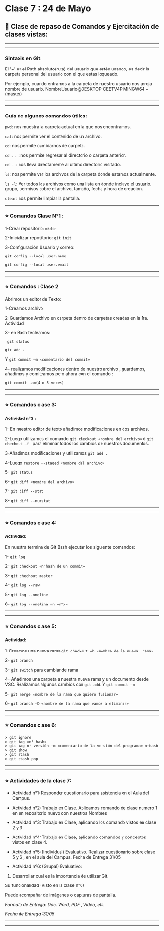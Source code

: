 # Clase 7 : 24 de Mayo

## :book: Clase de repaso de Comandos y Ejercitación de clases vistas:

---
---

### Sintaxis en Git:


El '~' es el Path absoluto(ruta) del usuario que estés usando, es decir la carpeta personal del usuario con el que estas loqueado.

Por ejemplo, cuando entramos a la carpeta de nuestro usuario nos arroja nombre de usuario.
NombreUsuario@DESKTOP-CEETV4P MINGW64 ~ (master)

---
---

### Guía de algunos comandos útiles:

```pwd```: nos muestra la carpeta actual en la que nos encontramos.

```cat```: nos permite ver el contenido de un archivo.

```cd```: nos permite cambiarnos de carpeta.

```cd .. ```: nos permite regresar al directorio o carpeta anterior.

```cd - ```: nos lleva directamente al ultimo directorio visitado.

```ls```: nos permite ver los archivos de la carpeta donde estamos actualmente.

```ls -l```: Ver todos los archivos como una lista en donde incluye el usuario, grupo, permisos sobre el archivo, tamaño, fecha y hora de creación.

```clear```: nos permite limpiar la pantalla.

---

### :star:  Comandos Clase N°1 :


1-Crear repositorio: ```mkdir```

2-Inicializar repositorio: ```git init```

3-Configuración Usuario y correo:

```git config --local user.name```

```git config --local user.email```

---
---

### :star:  Comandos : Clase 2


Abrimos un editor de Texto:

1-Creamos archivo

2-Guardamos Archivo en carpeta dentro de carpetas creadas en la 1ra. Actividad

3- en Bash tecleamos:

``` git status```

```git add .```

 Y ```git commit –m «comentario del commit»```

4- realizamos modificaciones dentro de nuestro archivo , guardamos, añadimos y comiteamos  pero ahora con el comando :

 ```git commit -am(4 o 5 veces)```

---
---

### :star:  Comandos clase 3:

#### Actividad n°3 :

1- En nuestro editor de texto añadimos modificaciones en dos archivos.

2-Luego utilizamos el comando ```git checkout «nombre del archivo»``` ó ```git chechout –f ``` para eliminar todos los cambios de nuestros documentos.

3-Añadimos modificaciones y utilizamos ```git add .```

4-Luego ```restore --staged «nombre del archivo»```

5- ```git status```

6- ```git diff «nombre del archivo»```

7- ```git diff --stat```

8- ```git diff --numstat```

---
---

### :star:  Comandos clase 4:


#### Actividad:

En nuestra termina de Git Bash ejecutar los siguiente comandos:

1- ```git log```

2- ```git checkout «n°hash de un commit»```

3- ```git chechout master```

4- ```git log --raw```

5- ```git log --oneline```

6- ```git log --oneline –n «n°x»```

---
---

### :star:  Comandos clase 5:

#### Actividad:

1-Creamos una nueva rama ```git checkout –b «nombre de la nueva  rama»```

2- ```git branch```

3- ```git switch``` para cambiar de rama

4- Añadimos una carpeta a nuestra nueva rama y un documento desde VSC. Realizamos algunos cambios con ```git add```. Y ```git commit –m```

5- ```git merge «nombre de la rama que quiero fusionar»```

6- ```git branch –D «nombre de la rama que vamos a eliminar»```

---
---

### :star:  Comandos clase 6:

```
> git ignore
> git tag «n° hash»
> git tag n° versión –m «comentario de la versión del programa» n°hash
> git show
> git stash
> git stash pop
```

---
---

### :star: Actividades de la clase 7:


- Actividad n°1: Responder cuestionario para asistencia en el Aula del Campus.

- Actividad n°2: Trabajo en Clase. Aplicamos comando de clase numero 1 en un repositorio nuevo con nuestros Nombres

- Actividad n°3: Trabajo en Clase, aplicando los comando vistos en clase 2 y 3

- Actividad n°4: Trabajo en Clase, aplicando comandos y conceptos vistos en clase 4.

- Actividad n°5: (Individual) Evaluativo. Realizar cuestionario  sobre clase 5 y 6 , en el aula del Campus. Fecha de Entrega 31/05

- Actividad nº6: (Grupal) Evaluativo:

1) Desarrollar cual es la importancia de utilizar Git.  

Su funcionalidad (Visto en la clase n°6)

Puede acompañar de imágenes o capturas de pantalla. 

*Formato de Entrega: Doc. Word, PDF , Video, etc.*

*Fecha de Entrega :31/05*

---
---